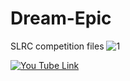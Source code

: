 # Dream-Epic
SLRC competition files
![1](https://user-images.githubusercontent.com/81348451/201829515-42a89ca7-8abf-4e33-96a5-b1415db61296.jpeg)

[![You Tube Link](https://img.youtube.com/vi/Fs3I3g-YRJA)](https://www.youtube.com/watch?v=Fs3I3g-YRJA)
